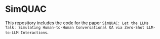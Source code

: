 # SimQUAC

This repository includes the code for the paper ``SimQUAC: Let the LLMs Talk: Simulating Human-to-Human Conversational QA via Zero-Shot LLM-to-LLM Interactions``. 

